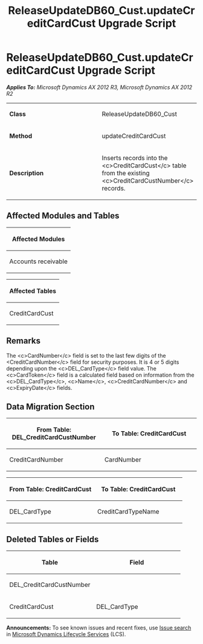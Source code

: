 ﻿---
title: ReleaseUpdateDB60_Cust.updateCreditCardCust Upgrade Script
TOCTitle: ReleaseUpdateDB60_Cust.updateCreditCardCust Upgrade Script
ms:assetid: 99f9cab8-9308-2249-651e-f48202434782
ms:mtpsurl: https://msdn.microsoft.com/en-us/library/JJ686281(v=AX.60)
ms:contentKeyID: 49709984
ms.date: 05/18/2015
mtps_version: v=AX.60
---

# ReleaseUpdateDB60\_Cust.updateCreditCardCust Upgrade Script 


_**Applies To:** Microsoft Dynamics AX 2012 R3, Microsoft Dynamics AX 2012 R2_

<table>
<colgroup>
<col style="width: 50%" />
<col style="width: 50%" />
</colgroup>
<tbody>
<tr class="odd">
<td><p><strong>Class</strong></p></td>
<td><p>ReleaseUpdateDB60_Cust</p></td>
</tr>
<tr class="even">
<td><p><strong>Method</strong></p></td>
<td><p>updateCreditCardCust</p></td>
</tr>
<tr class="odd">
<td><p><strong>Description</strong></p></td>
<td><p>Inserts records into the &lt;c&gt;CreditCardCust&lt;/c&gt; table from the existing &lt;c&gt;CreditCardCustNumber&lt;/c&gt; records.</p></td>
</tr>
</tbody>
</table>


## Affected Modules and Tables

<table>
<colgroup>
<col style="width: 100%" />
</colgroup>
<thead>
<tr class="header">
<th><p>Affected Modules</p></th>
</tr>
</thead>
<tbody>
<tr class="odd">
<td><p>Accounts receivable</p></td>
</tr>
</tbody>
</table>


<table>
<colgroup>
<col style="width: 100%" />
</colgroup>
<thead>
<tr class="header">
<th><p>Affected Tables</p></th>
</tr>
</thead>
<tbody>
<tr class="odd">
<td><p>CreditCardCust</p></td>
</tr>
</tbody>
</table>


## Remarks

The \<c\>CardNumber\</c\> field is set to the last few digits of the \<CreditCardNumber\</c\> field for security purposes. It is 4 or 5 digits depending upon the \<c\>DEL\_CardType\</c\> field value. The \<c\>CardToken\</c\> field is a calculated field based on information from the \<c\>DEL\_CardType\</c\>, \<c\>Name\</c\>, \<c\>CreditCardNumber\</c\> and \<c\>ExpiryDate\</c\> fields.

## Data Migration Section

<table>
<colgroup>
<col style="width: 50%" />
<col style="width: 50%" />
</colgroup>
<thead>
<tr class="header">
<th><p>From Table: DEL_CreditCardCustNumber</p></th>
<th><p>To Table: CreditCardCust</p></th>
</tr>
</thead>
<tbody>
<tr class="odd">
<td><p>CreditCardNumber</p></td>
<td><p>CardNumber</p></td>
</tr>
</tbody>
</table>


<table>
<colgroup>
<col style="width: 50%" />
<col style="width: 50%" />
</colgroup>
<thead>
<tr class="header">
<th><p>From Table: CreditCardCust</p></th>
<th><p>To Table: CreditCardCust</p></th>
</tr>
</thead>
<tbody>
<tr class="odd">
<td><p>DEL_CardType</p></td>
<td><p>CreditCardTypeName</p></td>
</tr>
</tbody>
</table>


## Deleted Tables or Fields

<table>
<colgroup>
<col style="width: 50%" />
<col style="width: 50%" />
</colgroup>
<thead>
<tr class="header">
<th><p>Table</p></th>
<th><p>Field</p></th>
</tr>
</thead>
<tbody>
<tr class="odd">
<td><p>DEL_CreditCardCustNumber</p></td>
<td><p></p></td>
</tr>
<tr class="even">
<td><p>CreditCardCust</p></td>
<td><p>DEL_CardType</p></td>
</tr>
</tbody>
</table>

  
**Announcements:** To see known issues and recent fixes, use [Issue search](http://go.microsoft.com/fwlink/?linkid=389258) in [Microsoft Dynamics Lifecycle Services](http://go.microsoft.com/fwlink/?linkid=306505) (LCS).

